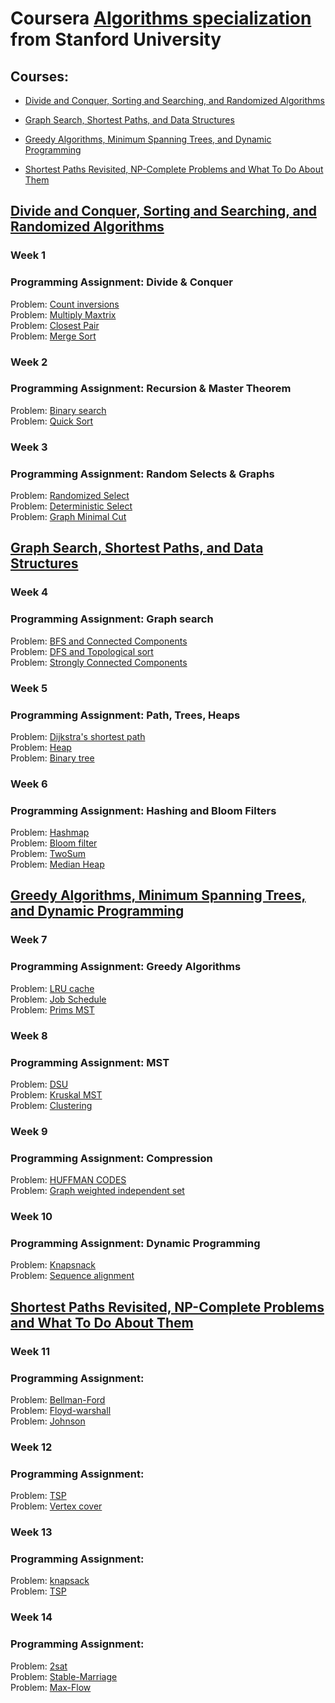 # Coursera [Algorithms specialization](<https://www.coursera.org/specializations/algorithms>) from Stanford University

## Courses:

- [Divide and Conquer, Sorting and Searching, and Randomized Algorithms](https://www.coursera.org/learn/algorithms-divide-conquer)

- [Graph Search, Shortest Paths, and Data Structures](https://www.coursera.org/learn/algorithms-graphs-data-structures)

- [Greedy Algorithms, Minimum Spanning Trees, and Dynamic Programming](https://www.coursera.org/learn/algorithms-greedy)

- [Shortest Paths Revisited, NP-Complete Problems and What To Do About Them](https://www.coursera.org/learn/algorithms-npcomplete)



## [Divide and Conquer, Sorting and Searching, and Randomized Algorithms](https://www.coursera.org/learn/algorithms-divide-conquer)

### Week 1
### Programming Assignment: Divide & Conquer

Problem: [Count inversions](https://github.com/Sergei-Morozov/Coursera-Algorithms/blob/master/Divide%20and%20Conquer/week1/inversions.py)  </br>
Problem: [Multiply Maxtrix](https://github.com/Sergei-Morozov/Coursera-Algorithms/blob/master/Divide%20and%20Conquer/week1/matrix_multiply.py)  </br>
Problem: [Closest Pair](https://github.com/Sergei-Morozov/Coursera-Algorithms/blob/master/Divide%20and%20Conquer/week1/closest_pair.py)  </br>
Problem: [Merge Sort](https://github.com/Sergei-Morozov/Coursera-Algorithms/blob/master/Divide%20and%20Conquer/week1/merge_sort.py)  </br>

### Week 2
### Programming Assignment: Recursion & Master Theorem

Problem: [Binary search](https://github.com/Sergei-Morozov/Coursera-Algorithms/blob/master/Divide%20and%20Conquer/week2/binary_search.py)  </br>
Problem: [Quick Sort](https://github.com/Sergei-Morozov/Coursera-Algorithms/blob/master/Divide%20and%20Conquer/week2/quick_sort.py)  </br>

### Week 3
### Programming Assignment: Random Selects & Graphs

Problem: [Randomized Select](https://github.com/Sergei-Morozov/Coursera-Algorithms/blob/master/Divide%20and%20Conquer/week3/random_select.py)  </br>
Problem: [Deterministic Select](https://github.com/Sergei-Morozov/Coursera-Algorithms/blob/master/Divide%20and%20Conquer/week3/deterministic_select.py)  </br>
Problem: [Graph Minimal Cut](https://github.com/Sergei-Morozov/Coursera-Algorithms/blob/master/Divide%20and%20Conquer/week3/min_cut_graph.py)  </br>

## [Graph Search, Shortest Paths, and Data Structures](https://www.coursera.org/learn/algorithms-graphs-data-structures)

### Week 4
### Programming Assignment: Graph search

Problem: [BFS and Connected Components](https://github.com/Sergei-Morozov/Coursera-Algorithms/blob/master/Graphs%20and%20Data%20Structures/week4/bfs.py)  </br>
Problem: [DFS and Topological sort](https://github.com/Sergei-Morozov/Coursera-Algorithms/blob/master/Graphs%20and%20Data%20Structures/week4/dfs.py)  </br>
Problem: [Strongly Connected Components](https://github.com/Sergei-Morozov/Coursera-Algorithms/blob/master/Graphs%20and%20Data%20Structures/week4/scc.py)  </br>

### Week 5
### Programming Assignment: Path, Trees, Heaps
Problem: [Dijkstra's shortest path](https://github.com/Sergei-Morozov/Coursera-Algorithms/blob/master/Graphs%20and%20Data%20Structures/week5/dijkstra.py)  </br>
Problem: [Heap](https://github.com/Sergei-Morozov/Coursera-Algorithms/blob/master/Graphs%20and%20Data%20Structures/week5/heap.py)  </br>
Problem: [Binary tree](https://github.com/Sergei-Morozov/Coursera-Algorithms/blob/master/Graphs%20and%20Data%20Structures/week5/binary_tree.py)  </br>

### Week 6
### Programming Assignment: Hashing and Bloom Filters
Problem: [Hashmap](https://github.com/Sergei-Morozov/Coursera-Algorithms/blob/master/Graphs%20and%20Data%20Structures/week6/hash.py)  </br>
Problem: [Bloom filter](https://github.com/Sergei-Morozov/Coursera-Algorithms/blob/master/Graphs%20and%20Data%20Structures/week6/bloom.py)  </br>
Problem: [TwoSum](https://github.com/Sergei-Morozov/Coursera-Algorithms/blob/master/Graphs%20and%20Data%20Structures/week6/2sum.py)  </br>
Problem: [Median Heap](https://github.com/Sergei-Morozov/Coursera-Algorithms/blob/master/Graphs%20and%20Data%20Structures/week6/median.py)  </br>


## [Greedy Algorithms, Minimum Spanning Trees, and Dynamic Programming](https://www.coursera.org/learn/algorithms-greedy)

### Week 7
### Programming Assignment: Greedy Algorithms
Problem: [LRU cache](https://github.com/Sergei-Morozov/Stanford-Algorithms/blob/master/Greedy%20Algorithms/week7/cache.py)  </br>
Problem: [Job Schedule](https://github.com/Sergei-Morozov/Stanford-Algorithms/blob/master/Greedy%20Algorithms/week7/schedule.py)  </br>
Problem: [Prims MST](https://github.com/Sergei-Morozov/Stanford-Algorithms/blob/master/Greedy%20Algorithms/week7/mst.py)  </br>

### Week 8
### Programming Assignment: MST
Problem: [DSU](https://github.com/Sergei-Morozov/Stanford-Algorithms/blob/master/Greedy%20Algorithms/week8/dsu.py)  </br>
Problem: [Kruskal MST](https://github.com/Sergei-Morozov/Stanford-Algorithms/blob/master/Greedy%20Algorithms/week8/kruskal.py)  </br>
Problem: [Clustering](https://github.com/Sergei-Morozov/Stanford-Algorithms/blob/master/Greedy%20Algorithms/week8/kruskal.py)  </br>

### Week 9
### Programming Assignment: Compression
Problem: [HUFFMAN CODES](https://github.com/Sergei-Morozov/Stanford-Algorithms/blob/master/Greedy%20Algorithms/week9/huffman.py)  </br>
Problem: [Graph weighted independent set](https://github.com/Sergei-Morozov/Stanford-Algorithms/blob/master/Greedy%20Algorithms/week9/wis.py)  </br>

### Week 10
### Programming Assignment: Dynamic Programming
Problem: [Knapsnack](https://github.com/Sergei-Morozov/Stanford-Algorithms/blob/master/Greedy%20Algorithms/week10/knapsack.py)  </br>
Problem: [Sequence alignment](https://github.com/Sergei-Morozov/Stanford-Algorithms/blob/master/Greedy%20Algorithms/week10/sequence.py)  </br>


## [Shortest Paths Revisited, NP-Complete Problems and What To Do About Them](https://www.coursera.org/learn/algorithms-npcomplete)

### Week 11
### Programming Assignment:
Problem: [Bellman-Ford](https://github.com/Sergei-Morozov/Stanford-Algorithms/blob/master/NP-Complete/week11/bellman_ford.py)  </br>
Problem: [Floyd-warshall](https://github.com/Sergei-Morozov/Stanford-Algorithms/blob/master/NP-Complete/week11/floyd_warshall.py)  </br>
Problem: [Johnson](https://github.com/Sergei-Morozov/Stanford-Algorithms/blob/master/NP-Complete/week11/johnson.py)  </br>

### Week 12
### Programming Assignment:
Problem: [TSP](https://github.com/Sergei-Morozov/Stanford-Algorithms/blob/master/NP-Complete/week12/tsp.py)  </br>
Problem: [Vertex cover](https://github.com/Sergei-Morozov/Stanford-Algorithms/blob/master/NP-Complete/week12/vertex_cover.py)  </br>

### Week 13
### Programming Assignment:
Problem: [knapsack](https://github.com/Sergei-Morozov/Stanford-Algorithms/blob/master/NP-Complete/week13/knapsack.py)  </br>
Problem: [TSP](https://github.com/Sergei-Morozov/Stanford-Algorithms/blob/master/NP-Complete/week13/tsp.py)  </br>

### Week 14
### Programming Assignment:
Problem: [2sat](https://github.com/Sergei-Morozov/Stanford-Algorithms/blob/master/NP-Complete/week14/2sat.py)  </br>
Problem: [Stable-Marriage](https://github.com/Sergei-Morozov/Stanford-Algorithms/blob/master/NP-Complete/week14/stable.py)  </br>
Problem: [Max-Flow](https://github.com/Sergei-Morozov/Stanford-Algorithms/blob/master/NP-Complete/week14/max_flow.py)  </br>

